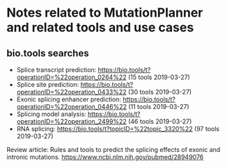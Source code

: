 # Notes related to MutationPlanner and related tools and use cases

## bio.tools searches

 * Splice transcript prediction: https://bio.tools/t?operationID=%22operation_0264%22 (15 tools 2019-03-27)
 * Splice site prediction: https://bio.tools/t?operationID=%22operation_0433%22 (30 tools 2019-03-27)
 * Exonic splicing enhancer prediction: https://bio.tools/t?operationID=%22operation_0446%22 (11 tools 2019-03-27)
 * Splicing model analysis: https://bio.tools/t?operationID=%22operation_2499%22 (46 tools 2019-03-27)
 * RNA splicing: https://bio.tools/t?topicID=%22topic_3320%22 (97 tools 2019-03-27)
 
Review article: Rules and tools to predict the splicing effects of exonic and intronic mutations.
https://www.ncbi.nlm.nih.gov/pubmed/28949076
